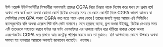 ইস্ট ওয়েস্ট ইউনিভার্সিটির শিক্ষার্থীরা সবসময়ই তাদের CGPA নিয়ে চিন্তায় থাকে বিশেষ করে যখন সে প্রথম বর্ষে অথবা শেষ বর্ষে এসে অথবা  কোনো কোর্স রিটেক নেওয়ার সময় যে কোন কোর্সটি নিলে CGPA ভালো আসবে বা সেমিস্টার শেষে GPA অথবা CGPA কত হতে পারে এসব ভেবে ! তাদের জন্যই মূলত আমার এই সিজিপিএ ক্যালকুলেটর বলি অথবা এক্সেল শিট বলি সেটা বানানো।  মনে হয়েছে অ্যাড, ড্রপ অথবা উইথড্র, রিটেক নেওয়ার সময় এটি তাদেরকে সহায়তা করবে ঘন্টার পর ঘন্টা এডভাইসর এর দরজায় লাইন ধরে দাঁড়িয়ে থাকার থেকে অথবা এক্সপেকটেড CGPA ধরে রাখতে আর কতটুকু পরিশ্রম করতে হবে তা বুঝতে। যদি আপনাদের কোনো উপকার অথবা সমস্যা হয় ব্যবহারে আমাকে অবশ্যই জানাবেন কমেন্টে। ধন্যবাদ।
